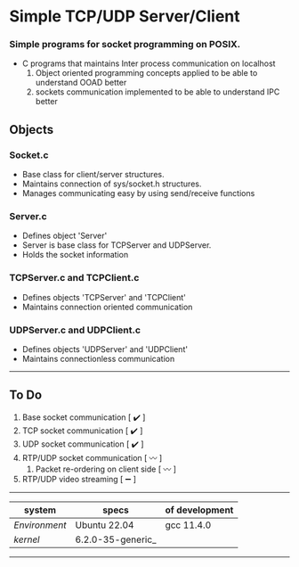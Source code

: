 # Simple TCP/UDP Server/Client
### Simple programs for socket programming on POSIX.

- C programs that maintains Inter process communication on localhost
  1. Object oriented programming concepts applied to be able to understand OOAD better
  2. sockets communication implemented to be able to understand IPC better

## Objects
### Socket.c
- Base class for client/server structures.
- Maintains connection of sys/socket.h structures.
- Manages communicating easy by using send/receive functions

### Server.c
- Defines object 'Server'
- Server is base class for TCPServer and UDPServer.
- Holds the socket information

### TCPServer.c and TCPClient.c
- Defines objects 'TCPServer' and 'TCPClient'
- Maintains connection oriented communication

### UDPServer.c and UDPClient.c
- Defines objects 'UDPServer' and 'UDPClient'
- Maintains connectionless communication

***
## To Do
1. Base socket communication [ :heavy_check_mark: ]
2. TCP socket communication [ :heavy_check_mark: ]
3. UDP socket communication [ :heavy_check_mark: ]
4. RTP/UDP socket communication [ :wavy_dash: ]
   1. Packet re-ordering on client side [ :wavy_dash: ]
5. RTP/UDP video streaming [ :heavy_minus_sign: ]
***
system | specs | of development|
--- | --- | --- |
_Environment_| Ubuntu 22.04| gcc 11.4.0
_kernel_  | 6.2.0-35-generic_
  ***

